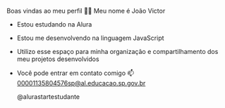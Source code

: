 Boas vindas ao meu perfil 💙💙
Meu nome é João Victor

- Estou estudando na Alura
- Estou me desenvolvendo na linguagem JavaScript
- Utilizo esse espaço para minha organização e compartilhamento dos meu projetos desenvolvidos
- Você pode entrar em contato comigo 📫
00001135804576sp@al.educacao.sp.gov.br

  @alurastartestudante




